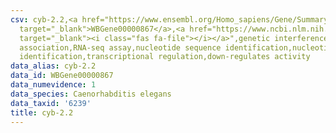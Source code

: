 ```yaml
---
csv: cyb-2.2,<a href="https://www.ensembl.org/Homo_sapiens/Gene/Summary?db=core;g=WBGene00000867"
  target="_blank">WBGene00000867</a>,<a href="https://www.ncbi.nlm.nih.gov/pubmed/27496166"
  target="_blank"><i class="fas fa-file"></i></a>",genetic interference,functional
  association,RNA-seq assay,nucleotide sequence identification,nucleotide sequence
  identification,transcriptional regulation,down-regulates activity
data_alias: cyb-2.2
data_id: WBGene00000867
data_numevidence: 1
data_species: Caenorhabditis elegans
data_taxid: '6239'
title: cyb-2.2
---
```

